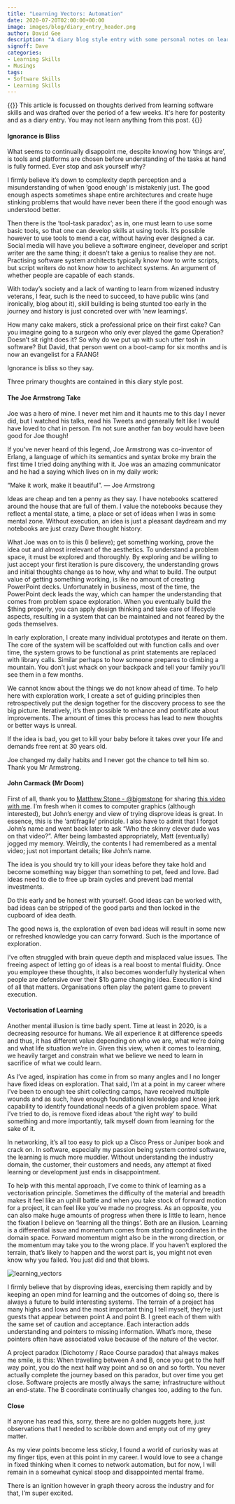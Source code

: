 ```yaml
---
title: "Learning Vectors: Automation"
date: 2020-07-20T02:00:00+00:00
image: images/blog/diary_entry_header.png
author: David Gee
description: "A diary blog style entry with some personal notes on learning software."
signoff: Dave
categories: 
- Learning Skills
- Musings
tags:
- Software Skills
- Learning Skills
---
```


{{<infobox>}}
This article is focussed on thoughts derived from learning software skills and was drafted over the period of a few weeks. It's here for posterity and as a diary entry. You may not learn anything from this post.
{{</infobox>}}

#### Ignorance is Bliss

What seems to continually disappoint me, despite knowing how ‘things are’, is tools and platforms are chosen before understanding of the tasks at hand is fully formed. Ever stop and ask yourself why?

I firmly believe it’s down to complexity depth perception and a misunderstanding of when ‘good enough’ is mistakenly just. The good enough aspects sometimes shape entire architectures and create huge stinking problems that would have never been there if the good enough was understood better.

Then there is the ‘tool-task paradox’; as in, one must learn to use some basic tools, so that one can develop skills at using tools. It’s possible however to use tools to mend a car, without having ever designed a car. Social media will have you believe a software engineer, developer and script writer are the same thing; it doesn’t take a genius to realise they are not. Practising software system architects typically know how to write scripts, but script writers do not know how to architect systems. An argument of whether people are capable of each stands.

With today’s society and a lack of wanting to learn from wizened industry veterans, I fear, such is the need to succeed, to have public wins (and ironically, blog about it), skill building is being stunted too early in the journey and history is just concreted over with ‘new learnings’.

How many cake makers, stick a professional price on their first cake? Can you imagine going to a surgeon who only ever played the game Operation? Doesn’t sit right does it? So why do we put up with such utter tosh in software? But David, that person went on a boot-camp for six months and is now an evangelist for a FAANG!

Ignorance is bliss so they say. 

Three primary thoughts are contained in this diary style post.

#### The Joe Armstrong Take

Joe was a hero of mine. I never met him and it haunts me to this day I never did, but I watched his talks, read his Tweets and generally felt like I would have loved to chat in person. I’m not sure another fan boy would have been good for Joe though! 

If you’ve never heard of this legend, Joe Armstrong was co-inventor of Erlang, a language of which its semantics and syntax broke my brain the first time I tried doing anything with it. Joe was an amazing communicator and he had a saying which lives on in my daily work: 

“Make it work, make it beautiful”. 
— Joe Armstrong

Ideas are cheap and ten a penny as they say. I have notebooks scattered around the house that are full of them. I value the notebooks because they reflect a mental state, a time, a place or set of ideas when I was in some mental zone. Without execution, an idea is just a pleasant daydream and my notebooks are just crazy Dave thought history.

What Joe was on to is this (I believe); get something working, prove the idea out and almost irrelevant of the aesthetics. To understand a problem space, it must be explored and thoroughly. By exploring and be willing to just accept your first iteration is pure discovery, the understanding grows and initial thoughts change as to how, why and what to build. The output value of getting something working, is like no amount of creating PowerPoint decks. Unfortunately in business, most of the time, the PowerPoint deck leads the way, which can hamper the understanding that comes from problem space exploration. When you eventually build the $thing properly, you can apply design thinking and take care of lifecycle aspects, resulting in a system that can be maintained and not feared by the gods themselves.

In early exploration, I create many individual prototypes and iterate on them. The core of the system will be scaffolded out with function calls and over time, the system grows to be functional as print statements are replaced with library calls. Similar perhaps to how someone prepares to climbing a mountain. You don’t just whack on your backpack and tell your family you’ll see them in a few months.

We cannot know about the things we do not know ahead of time. To help here with exploration work, I create a set of guiding principles then retrospectively put the design together for the discovery process to see the big picture. Iteratively, it’s then possible to enhance and pontificate about improvements. The amount of times this process has lead to new thoughts or better ways is unreal.

If the idea is bad, you get to kill your baby before it takes over your life and demands free rent at 30 years old.

Joe changed my daily habits and I never got the chance to tell him so. Thank you Mr Armstrong.

#### John Carmack (Mr Doom)

First of all, thank you to [Matthew Stone - @bigmstone](https://twitter.com/bigmstone) for sharing [this video with me](https://youtu.be/dSCBCk4xVa0). I’m fresh when it comes to computer graphics (although interested), but John’s energy and view of trying disprove ideas is great. In essence, this is the ‘antifragile’ principle. I also have to admit that I forgot John’s name and went back later to ask “Who the skinny clever dude was on that video?”. After being lambasted appropriately, Matt (eventually) jogged my memory. Weirdly, the contents I had remembered as a mental video; just not important details; like John’s name.

The idea is you should try to kill your ideas before they take hold and become something way bigger than something to pet, feed and love. Bad ideas need to die to free up brain cycles and prevent bad mental investments.

Do this early and be honest with yourself. Good ideas can be worked with, bad ideas can be stripped of the good parts and then locked in the cupboard of idea death.

The good news is, the exploration of even bad ideas will result in some new or refreshed knowledge you can carry forward. Such is the importance of exploration.

I’ve often struggled with brain queue depth and misplaced value issues. The freeing aspect of letting go of ideas is a real boost to mental fluidity. Once you employee these thoughts, it also becomes wonderfully hysterical when people are defensive over their $1b game changing idea. Execution is kind of all that matters. Organisations often play the patent game to prevent execution.

#### Vectorisation of Learning

Another mental illusion is time badly spent. Time at least in 2020, is a decreasing resource for humans. We all experience it at difference speeds and thus, it has different value depending on who we are, what we’re doing and what life situation we’re in. Given this view, when it comes to learning, we heavily target and constrain what we believe we need to learn in sacrifice of what we could learn. 

As I’ve aged, inspiration has come in from so many angles and I no longer have fixed ideas on exploration. That said, I’m at a point in my career where I’ve been to enough tee shirt collecting camps, have received multiple wounds and as such, have enough foundational knowledge and knee jerk capability to identify foundational needs of a given problem space. What I’ve tried to do, is remove fixed ideas about ‘the right way’ to build something and more importantly, talk myself down from learning for the sake of it.

In networking, it’s all too easy to pick up a Cisco Press or Juniper book and crack on. In software, especially my passion being system control software, the learning is much more muddier. Without understanding the industry domain, the customer, their customers and needs, any attempt at fixed learning or development just ends in disappointment. 

To help with this mental approach, I’ve come to think of learning as a vectorisation principle. Sometimes the difficulty of the material and breadth makes it feel like an uphill battle and when you take stock of forward motion for a project, it can feel like you’ve made no progress. As an opposite, you can also make huge amounts of progress when there is little to learn, hence the fixation I believe on ‘learning all the things’. Both are an illusion. Learning is a differential issue and momentum comes from starting coordinates in the domain space. Forward momentum might also be in the wrong direction, or the momentum may take you to the wrong place. If you haven’t explored the terrain, that’s likely to happen and the worst part is, you might not even know why you failed. You just did and that blows.

![learning_vectors](/images/blog/700_wide_learning_vectors.png#center)

I firmly believe that by disproving ideas, exercising them rapidly and by keeping an open mind for learning and the outcomes of doing so, there is always a future to build interesting systems. The terrain of a project has many highs and lows and the most important thing I tell myself, they’re just guests that appear between point A and point B. I greet each of them with the same set of caution and acceptance. Each interaction adds understanding and pointers to missing information. What’s more, these pointers often have associated value because of the nature of the vector.

A project paradox (Dichotomy / Race Course paradox) that always makes me smile, is this: When travelling between A and B, once you get to the half way point, you do the next half way point and so on and so forth. You never actually complete the journey based on this paradox, but over time you get close. Software projects are mostly always the same; infrastructure without an end-state. The B coordinate continually changes too, adding to the fun.

#### Close

If anyone has read this, sorry, there are no golden nuggets here, just observations that I needed to scribble down and empty out of my grey matter.

As my view points become less sticky, I found a world of curiosity was at my finger tips, even at this point in my career. I would love to see a change in fixed thinking when it comes to network automation, but for now, I will remain in a somewhat cynical stoop and disappointed mental frame.

There is an ignition however in graph theory across the industry and for that, I’m super excited.
